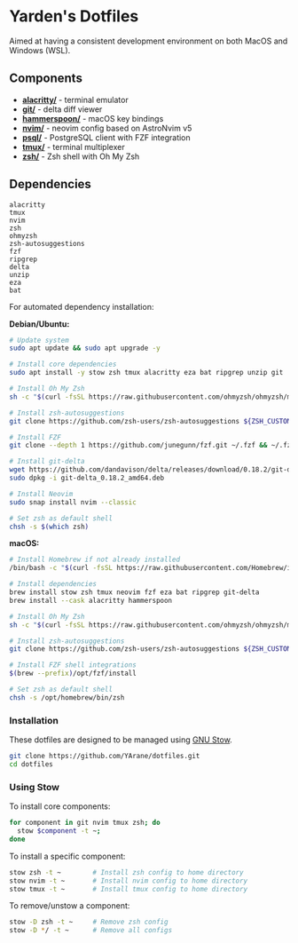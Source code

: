 # Yarden's Dotfiles

Aimed at having a consistent development environment on both MacOS and Windows (WSL).

## Components

- **[alacritty/](alacritty/)** - terminal emulator
- **[git/](git/)** - delta diff viewer
- **[hammerspoon/](hammerspoon/)** - macOS key bindings
- **[nvim/](nvim/)** - neovim config based on AstroNvim v5
- **[psql/](psql/)** - PostgreSQL client with FZF integration
- **[tmux/](tmux/)** - terminal multiplexer
- **[zsh/](zsh/)** - Zsh shell with Oh My Zsh

## Dependencies

    alacritty
    tmux
    nvim
    zsh
    ohmyzsh
    zsh-autosuggestions
    fzf
    ripgrep
    delta
    unzip
    eza
    bat

For automated dependency installation:

**Debian/Ubuntu:**
```bash
# Update system
sudo apt update && sudo apt upgrade -y

# Install core dependencies
sudo apt install -y stow zsh tmux alacritty eza bat ripgrep unzip git

# Install Oh My Zsh
sh -c "$(curl -fsSL https://raw.githubusercontent.com/ohmyzsh/ohmyzsh/master/tools/install.sh)"

# Install zsh-autosuggestions
git clone https://github.com/zsh-users/zsh-autosuggestions ${ZSH_CUSTOM:-~/.oh-my-zsh/custom}/plugins/zsh-autosuggestions

# Install FZF
git clone --depth 1 https://github.com/junegunn/fzf.git ~/.fzf && ~/.fzf/install

# Install git-delta
wget https://github.com/dandavison/delta/releases/download/0.18.2/git-delta_0.18.2_amd64.deb
sudo dpkg -i git-delta_0.18.2_amd64.deb

# Install Neovim
sudo snap install nvim --classic

# Set zsh as default shell
chsh -s $(which zsh)
```

**macOS:**
```bash
# Install Homebrew if not already installed
/bin/bash -c "$(curl -fsSL https://raw.githubusercontent.com/Homebrew/install/HEAD/install.sh)"

# Install dependencies
brew install stow zsh tmux neovim fzf eza bat ripgrep git-delta
brew install --cask alacritty hammerspoon

# Install Oh My Zsh
sh -c "$(curl -fsSL https://raw.githubusercontent.com/ohmyzsh/ohmyzsh/master/tools/install.sh)"

# Install zsh-autosuggestions
git clone https://github.com/zsh-users/zsh-autosuggestions ${ZSH_CUSTOM:-~/.oh-my-zsh/custom}/plugins/zsh-autosuggestions

# Install FZF shell integrations
$(brew --prefix)/opt/fzf/install

# Set zsh as default shell
chsh -s /opt/homebrew/bin/zsh
```

### Installation

These dotfiles are designed to be managed using [GNU Stow](https://www.gnu.org/software/stow/).

```bash
git clone https://github.com/YArane/dotfiles.git
cd dotfiles
```

### Using Stow

To install core components:
```bash
for component in git nvim tmux zsh; do 
  stow $component -t ~;
done
```

To install a specific component:
```bash
stow zsh -t ~        # Install zsh config to home directory
stow nvim -t ~       # Install nvim config to home directory
stow tmux -t ~       # Install tmux config to home directory
```

To remove/unstow a component:
```bash
stow -D zsh -t ~     # Remove zsh config
stow -D */ -t ~      # Remove all configs
```